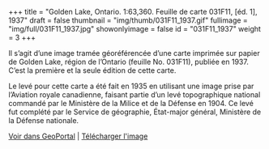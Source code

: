+++
title = "Golden Lake, Ontario. 1:63,360. Feuille de carte 031F11, [éd. 1], 1937"
draft = false
thumbnail = "img/thumb/031F11_1937.gif"
fullimage = "img/full/031F11_1937.jpg"
showonlyimage = false
id = "031F11_1937"
weight = 3
+++

Il s’agit d’une image tramée géoréférencée d’une carte imprimée sur papier de Golden Lake, région de l’Ontario (feuille No. 031F11), publiée en 1937. C’est la première et la seule édition de cette carte.

<!--more-->

Le levé pour cette carte a été fait en 1935 en utilisant une image prise par l’Aviation royale canadienne, faisant partie d’un levé topographique national commandé par le Ministère de la Milice et de la Défense en 1904. Ce levé fut complété par le Service de géographie, État-major général, Ministère de la Défense nationale.

[Voir dans GeoPortal](http://geo.scholarsportal.info/#r/details/_uri@=HTDP63360K031F11_1937TIFF&_add:true) | [Télécharger l'image](https://ocul.on.ca/topomaps/map-images/HTDP63360K031F11_1937TIFF.jpg)

